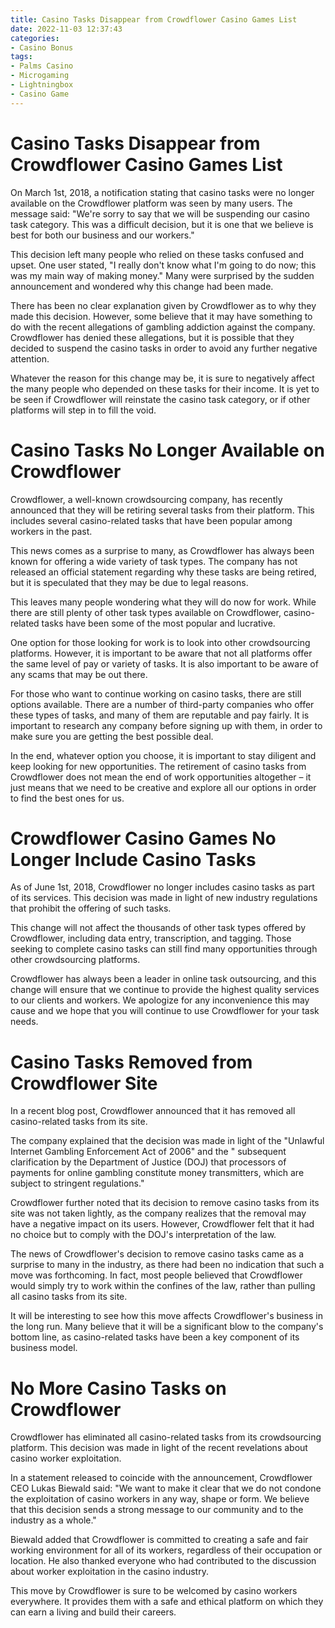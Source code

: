 ```yaml
---
title: Casino Tasks Disappear from Crowdflower Casino Games List 
date: 2022-11-03 12:37:43
categories:
- Casino Bonus
tags:
- Palms Casino
- Microgaming
- Lightningbox
- Casino Game
---
```



#  Casino Tasks Disappear from Crowdflower Casino Games List 

On March 1st, 2018, a notification stating that casino tasks were no longer available on the Crowdflower platform was seen by many users. The message said: "We're sorry to say that we will be suspending our casino task category. This was a difficult decision, but it is one that we believe is best for both our business and our workers."

This decision left many people who relied on these tasks confused and upset. One user stated, "I really don't know what I'm going to do now; this was my main way of making money." Many were surprised by the sudden announcement and wondered why this change had been made.

There has been no clear explanation given by Crowdflower as to why they made this decision. However, some believe that it may have something to do with the recent allegations of gambling addiction against the company. Crowdflower has denied these allegations, but it is possible that they decided to suspend the casino tasks in order to avoid any further negative attention.

Whatever the reason for this change may be, it is sure to negatively affect the many people who depended on these tasks for their income. It is yet to be seen if Crowdflower will reinstate the casino task category, or if other platforms will step in to fill the void.

#  Casino Tasks No Longer Available on Crowdflower 

Crowdflower, a well-known crowdsourcing company, has recently announced that they will be retiring several tasks from their platform. This includes several casino-related tasks that have been popular among workers in the past.

This news comes as a surprise to many, as Crowdflower has always been known for offering a wide variety of task types. The company has not released an official statement regarding why these tasks are being retired, but it is speculated that they may be due to legal reasons.

This leaves many people wondering what they will do now for work. While there are still plenty of other task types available on Crowdflower, casino-related tasks have been some of the most popular and lucrative.

One option for those looking for work is to look into other crowdsourcing platforms. However, it is important to be aware that not all platforms offer the same level of pay or variety of tasks. It is also important to be aware of any scams that may be out there.

For those who want to continue working on casino tasks, there are still options available. There are a number of third-party companies who offer these types of tasks, and many of them are reputable and pay fairly. It is important to research any company before signing up with them, in order to make sure you are getting the best possible deal.

In the end, whatever option you choose, it is important to stay diligent and keep looking for new opportunities. The retirement of casino tasks from Crowdflower does not mean the end of work opportunities altogether – it just means that we need to be creative and explore all our options in order to find the best ones for us.

#  Crowdflower Casino Games No Longer Include Casino Tasks 

As of June 1st, 2018, Crowdflower no longer includes casino tasks as part of its services. This decision was made in light of new industry regulations that prohibit the offering of such tasks.

This change will not affect the thousands of other task types offered by Crowdflower, including data entry, transcription, and tagging. Those seeking to complete casino tasks can still find many opportunities through other crowdsourcing platforms.

Crowdflower has always been a leader in online task outsourcing, and this change will ensure that we continue to provide the highest quality services to our clients and workers. We apologize for any inconvenience this may cause and we hope that you will continue to use Crowdflower for your task needs.

#  Casino Tasks Removed from Crowdflower Site 

In a recent blog post, Crowdflower announced that it has removed all casino-related tasks from its site.

The company explained that the decision was made in light of the "Unlawful Internet Gambling Enforcement Act of 2006" and the " subsequent clarification by the Department of Justice (DOJ) that processors of payments for online gambling constitute money transmitters, which are subject to stringent regulations."

Crowdflower further noted that its decision to remove casino tasks from its site was not taken lightly, as the company realizes that the removal may have a negative impact on its users. However, Crowdflower felt that it had no choice but to comply with the DOJ's interpretation of the law.

The news of Crowdflower's decision to remove casino tasks came as a surprise to many in the industry, as there had been no indication that such a move was forthcoming. In fact, most people believed that Crowdflower would simply try to work within the confines of the law, rather than pulling all casino tasks from its site.

It will be interesting to see how this move affects Crowdflower's business in the long run. Many believe that it will be a significant blow to the company's bottom line, as casino-related tasks have been a key component of its business model.

#  No More Casino Tasks on Crowdflower


Crowdflower has eliminated all casino-related tasks from its crowdsourcing platform. This decision was made in light of the recent revelations about casino worker exploitation.

In a statement released to coincide with the announcement, Crowdflower CEO Lukas Biewald said: "We want to make it clear that we do not condone the exploitation of casino workers in any way, shape or form. We believe that this decision sends a strong message to our community and to the industry as a whole."

Biewald added that Crowdflower is committed to creating a safe and fair working environment for all of its workers, regardless of their occupation or location. He also thanked everyone who had contributed to the discussion about worker exploitation in the casino industry.

This move by Crowdflower is sure to be welcomed by casino workers everywhere. It provides them with a safe and ethical platform on which they can earn a living and build their careers.